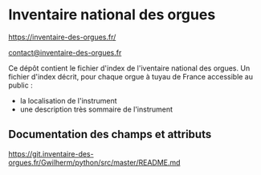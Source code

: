# Inventaire national des orgues

https://inventaire-des-orgues.fr/

contact@inventaire-des-orgues.fr

Ce dépôt contient le fichier d'index de l'iventaire national des orgues.
Un fichier d'index décrit, pour chaque orgue à tuyau de France accessible au public :

- la localisation de l'instrument
- une description très sommaire de l'instrument

## Documentation des champs et attributs

https://git.inventaire-des-orgues.fr/Gwilherm/python/src/master/README.md

